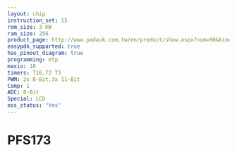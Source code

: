 ```yaml
---
layout: chip
instruction_set: 15
rom_size: 3 KW
ram_size: 256
product_page: http://www.padauk.com.tw/en/product/show.aspx?num=90&kind=42
easypdk_supported: true
has_pinout_diagram: true
programming: mtp
maxio: 18
timers: T16,T2 T3
PWM: 2x 8-Bit,3x 11-Bit
Comp: 1
ADC: 8-Bit
Special: LCD
oss_status: "Yes"
---
```


# PFS173
